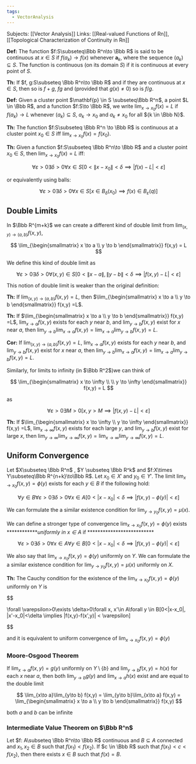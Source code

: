 ```yaml
---
tags:
  - VectorAnalysis
---
```

Subjects: [[Vector Analysis]] 
Links: [[Real-valued Functions of Rn]], [[Topological Characterization of Continuity in Rn]]

**********Def:********** The function $f:S\subseteq\Bbb R^n\to \Bbb R$ is said to be continuous at ${x \in S}$ if ${f({a}_k}) \to f(x)$ whenever $\mathbf{a}_k$, where the sequence $({a}_k) \subseteq S$. The function is continuous (on its domain $S$) if it is continuous at every point of $S$.

********Th:******** If $f, g:S\subseteq \Bbb R^n\to \Bbb R$ and if they are continuous at $x\in S$, then so is ${f+g}$, $fg$ and (provided that $g(x) \ne 0$) so is $f/g$.

**********Def:********** Given a cluster point $\mathbf{p} \in S \subseteq\Bbb R^n$, a point $L \in \Bbb R$, and a function $f:S\to \Bbb R$, we write $\lim_{{x} \to x_0}f(x) = L$ if ${f({a}_k) \to L}$ whenever $({a}_k ) \subseteq S$, ${a_k} \to x_0$ and ${a}_k \ne x_0$ for all ${k \in \Bbb N}$.

******Th:****** The function $f:S\subseteq \Bbb R^n \to \Bbb R$ is continuous at a cluster point $x_0\in S$ iff ${\lim_{x \to x_0}f(x) = f(x_0)}$.

********Th:******** Given a function $f:S\subseteq \Bbb R^n\to \Bbb R$ and a cluster point $x_0\in S$, then $\lim_{x \to x_0} f(x) = L$ iff:

$$ \forall \varepsilon>0\exists \delta>0\forall x\in S[0 < \|x-x_0\| < \delta \implies |f( x) - L| < \varepsilon] $$

or equivalently using balls:

$$ \forall \varepsilon>0\exists \delta>0\forall x\in S[x \in B_\delta(x_0) \implies f(x) \in B_\varepsilon(q)] $$

## Double Limits

In $\Bbb R^{m+k}$ we can create a different kind of double limit from $\lim_{(x,y)\to (a,b)}f(x,y)$,

$$ \lim_{\begin{smallmatrix} x \to a \\ y \to b \end{smallmatrix}} f(x,y) = L $$

We define this kind of double limit as

$$ \forall \varepsilon>0\exists \delta >0\forall (x, y)\in S[0<\|x-a\|, \|y-b\| < \delta \implies |f(x,y)-L|< \varepsilon] $$

This notion of double limit is weaker than the original definition:

********Th:******** If $\lim_{(x,y)\to (a,b)}f(x,y) = L$, then $\lim_{\begin{smallmatrix} x \to a \\ y \to b \end{smallmatrix}} f(x,y) =L$.

********Th:******** If $\lim_{\begin{smallmatrix} x \to a \\ y \to b \end{smallmatrix}} f(x,y) =L$, $\lim_{x\to a}f(x,y)$ exists for each $y$ near $b$, and $\lim_{y\to b}f(x,y)$ exist for $x$ near $a$, then $\lim_{y\to b}\lim_{x\to a}f(x,y) = \lim_{x\to a}\lim_{y\to b}f(x,y) = L$.

**********Cor:********** If $\lim_{(x, y)\to (a,b)} f(x,y) =L$, $\lim_{x\to a}f(x,y)$ exists for each $y$ near $b$, and $\lim_{y\to b}f(x,y)$ exist for $x$ near $a$, then $\lim_{y\to b}\lim_{x\to a}f(x,y) = \lim_{x\to a}\lim_{y\to b}f(x,y) = L$.

Similarly, for limits to infinity (in $\Bbb R^2$)we can think of

$$ \lim_{\begin{smallmatrix} x \to \infty \\ \\ y \to \infty \end{smallmatrix}} f(x,y) = L $$

as

$$ \forall \varepsilon >0\exists M>0[x,y > M \implies |f(x,y)-L|<\varepsilon] $$

********Th:******** If $\lim_{\begin{smallmatrix} x \to \infty \\ y \to \infty \end{smallmatrix}} f(x,y) =L$, $\lim_{x\to \infty}f(x,y)$ exists for each large $y$, and $\lim_{y\to b}f(x,y)$ exist for large $x$, then ${\lim_{y\to \infty}\lim_{x\to \infty}f(x,y) = \lim_{x\to \infty}\lim_{y\to \infty}f(x,y) = L}$.

## Uniform Convergence

Let $X\subseteq \Bbb R^n$ , $Y \subseteq \Bbb R^k$ and $f:X\times Y\subseteq\Bbb R^{n+k}\to\Bbb R$. Let $x_0 \in X'$ and $y_0\in Y'$. The limit $\lim_{x\to x_0} f(x,y) = \phi(y)$ exists for each $y \in B$ if the following hold:

$$ \forall y \in B\forall \varepsilon>0\exists \delta>0\forall x\in A[0 < |x-x_0|< \delta \implies |f(x,y)-\phi(y)| < \varepsilon] $$

We can formulate the a similar existence condition for $\lim_{y\to y_0}f(x,y) = \mu(x)$.

We can define a stronger type of convergence $\lim_{x\to x_0}f(x,y) = \phi(y)$ exists ************_uniformly in $x \in A$_ if **************************

$$ \forall \varepsilon>0\exists \delta>0\forall x\in A\forall y \in B[0 < |x-x_0|< \delta \implies |f(x,y)-\phi(y)| < \varepsilon] $$

We also say that $\lim_{x\to x_0}f(x,y) = \phi(y)$ uniformly on $Y$. We can formulate the a similar existence condition for $\lim_{y\to y_0}f(x,y) = \mu(x)$ uniformly on $X$.

**********Th:********** The Cauchy condition for the existence of the $\lim_{x\to x_0}f(x,y) = \phi(y)$ uniformly on $Y$ is

$$

\forall \varepsilon>0\exists \delta>0\forall x, x'\in A\forall y \in B[0<|x-x_0|, |x'-x_0|<\delta \implies |f(x,y)-f(x',y)| < \varepsilon]

$$

and it is equivalent to uniform convergence of $\lim_{x\to x_0}f(x,y) = \phi(y)$

### Moore-Osgood Theorem

If $\lim_{x \to a}f(x,y) = g(y)$ uniformly on $Y\setminus\{b\}$ and $\lim_{y\to b} f(x,y) = h(x)$ for each $x$ near $a$, then both $\lim_{y\to b}g(y)$ and $\lim_{x\to a}h(x)$ exist and are equal to the double limit

$$ \lim_{x\to a}\lim_{y\to b} f(x,y) = \lim_{y\to b}\lim_{x\to a} f(x,y) = \lim_{\begin{smallmatrix} x \to a \\ y \to b \end{smallmatrix}} f(x,y) $$

both $a$ and $b$ can be infinite

### Intermediate Value Theorem on $\Bbb R^n$

Let $f: A\subseteq \Bbb R^n\to \Bbb R$ continuous and $B \subseteq A$ connected and $x_1, x_2 \in B$ such that $f(x_1) < f(x_2)$. If $c \in \Bbb R$ such that $f(x_1)<c < f(x_2)$, then there exists $x \in B$ such that $f(x) = B$.